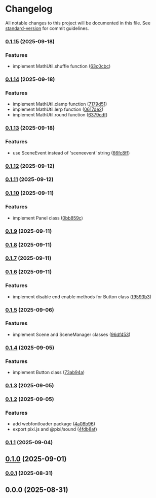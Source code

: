 # Changelog

All notable changes to this project will be documented in this file. See [standard-version](https://github.com/conventional-changelog/standard-version) for commit guidelines.

### [0.1.15](https://github.com/rdarida/gameforge/compare/v0.1.14...v0.1.15) (2025-09-18)


### Features

* implement MathUtil.shuffle function ([63c0cbc](https://github.com/rdarida/gameforge/commit/63c0cbc322ea0a1b440aaea2046a3bffd297db95))

### [0.1.14](https://github.com/rdarida/gameforge/compare/v0.1.13...v0.1.14) (2025-09-18)


### Features

* implement MathUtil.clamp function ([7179d51](https://github.com/rdarida/gameforge/commit/7179d51ba00e62c99a2cd978a45a3b789c18d049))
* implement MathUtil.lerp function ([0617de2](https://github.com/rdarida/gameforge/commit/0617de2be0c5ca129ed4efaa7079cf6fbe0a1708))
* implement MathUtil.round function ([6379cdf](https://github.com/rdarida/gameforge/commit/6379cdf66732b12fe825d2b63640210b20e79794))

### [0.1.13](https://github.com/rdarida/gameforge/compare/v0.1.12...v0.1.13) (2025-09-18)


### Features

* use SceneEvent instead of 'sceneevent' string ([66fc8ff](https://github.com/rdarida/gameforge/commit/66fc8ffc468f487f5dcc5b3fba19e35204513e53))

### [0.1.12](https://github.com/rdarida/gameforge/compare/v0.1.11...v0.1.12) (2025-09-12)

### [0.1.11](https://github.com/rdarida/gameforge/compare/v0.1.10...v0.1.11) (2025-09-12)

### [0.1.10](https://github.com/rdarida/gameforge/compare/v0.1.9...v0.1.10) (2025-09-11)


### Features

* implement Panel class ([0bb859c](https://github.com/rdarida/gameforge/commit/0bb859c2fa2a2da4001dd05fc4279690b48cb848))

### [0.1.9](https://github.com/rdarida/gameforge/compare/v0.1.8...v0.1.9) (2025-09-11)

### [0.1.8](https://github.com/rdarida/gameforge/compare/v0.1.7...v0.1.8) (2025-09-11)

### [0.1.7](https://github.com/rdarida/gameforge/compare/v0.1.6...v0.1.7) (2025-09-11)

### [0.1.6](https://github.com/rdarida/gameforge/compare/v0.1.5...v0.1.6) (2025-09-11)


### Features

* implement disable end enable methods for Button class ([f9593b3](https://github.com/rdarida/gameforge/commit/f9593b3a7aef2c26423601cfb3823a70577f9cd9))

### [0.1.5](https://github.com/rdarida/gameforge/compare/v0.1.4...v0.1.5) (2025-09-06)


### Features

* implement Scene and SceneManager classes ([96df453](https://github.com/rdarida/gameforge/commit/96df453ccd57daf3ba7180213951a2fc808f50dc))

### [0.1.4](https://github.com/rdarida/gameforge/compare/v0.1.3...v0.1.4) (2025-09-05)


### Features

* implement Button class ([73ab94a](https://github.com/rdarida/gameforge/commit/73ab94a6e1683c32d28e8b4c594a69d22521b3ae))

### [0.1.3](https://github.com/rdarida/gameforge/compare/v0.1.2...v0.1.3) (2025-09-05)

### [0.1.2](https://github.com/rdarida/gameforge/compare/v0.1.1...v0.1.2) (2025-09-05)


### Features

* add webfontloader package ([4a08b96](https://github.com/rdarida/gameforge/commit/4a08b962bf681c3367739fa074033538e9a9942d))
* export pixi.js and @pixi/sound ([4fdb8af](https://github.com/rdarida/gameforge/commit/4fdb8af17204e639717cc1e7aa341a443fc88fa1))

### [0.1.1](https://github.com/rdarida/gameforge/compare/v0.1.0...v0.1.1) (2025-09-04)

## [0.1.0](https://github.com/rdarida/gameforge/compare/v0.0.1...v0.1.0) (2025-09-01)

### [0.0.1](https://github.com/rdarida/gameforge/compare/v0.0.0...v0.0.1) (2025-08-31)

## 0.0.0 (2025-08-31)
